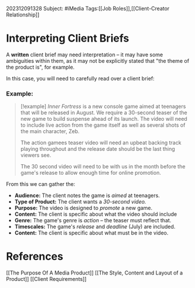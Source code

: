 202312091328
Subject: #iMedia
Tags:[[Job Roles]],[[Client-Creator Relationship]]

# Interpreting Client Briefs

A **written** client brief may need interpretation – it may have some ambiguities within them, as it may not be explicitly stated that "the theme of the product is", for example.

In this case, you will need to carefully read over a client brief:

### Example:

>[!example] 
>*Inner Fortress* is a new console game aimed at teenagers that will be released in August.
>We require a 30-second teaser of the new game to build suspense ahead of its launch. The video will need to include live action from the game itself as well as several shots of the main character, Zeb.
>
>The action gamees teaser video will need an upbeat backing track playing throughout and the release date should be the last thing viewers see.
>
>The 30 second video will need to be with us in the month before the game's release to allow enough time for online promotion.

From this we can gather the:

- **Audience:** The client notes the game is *aimed* at teenagers.
- **Type of Product:** The client wants a *30-second video.*
- **Purpose:** The video is designed to *promote* a new game.
- **Content:** The client is specific about what the video should include
- **Genre:** The game's genre is *action* – the teaser must reflect that.
- **Timescales:** The game's *release* and *deadline* (July) are included.
- **Content:** The client is specific about what must be in the video.
# **References**

[[The Purpose Of A Media Product]]
[[The Style, Content and Layout of a Product]]
[[Client Requirements]]
